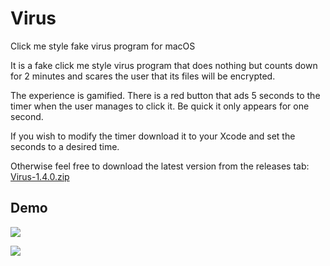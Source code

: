 # Virus
Click me style fake virus program for macOS

It is a fake click me style virus program that does nothing but counts down for 2 minutes and scares the user that its files will be encrypted.

The experience is gamified. There is a red button that ads 5 seconds to the timer when the user manages to click it. Be quick it only appears for one second.

If you wish to modify the timer download it to your Xcode and set the seconds to a desired time.

Otherwise feel free to download the latest version from the releases tab:
<a href="https://github.com/verebes1/Virus/releases/download/1.4.0/Virus-1.4.0.zip">Virus-1.4.0.zip</a>

## Demo
<p align="left"><img src="https://raw.github.com/verebes1/Virus/master/demo.gif"/></p>
<p align="left"><img src="https://raw.github.com/verebes1/Virus/master/demo1.gif"/></p>

